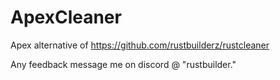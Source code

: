 # ApexCleaner

Apex alternative of https://github.com/rustbuilderz/rustcleaner

Any feedback message me on discord @ "rustbuilder."
